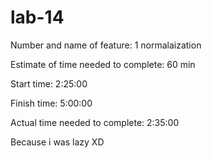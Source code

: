 # lab-14

Number and name of feature: 1 normalaization

Estimate of time needed to complete: 60 min

Start time: 2:25:00

Finish time: 5:00:00

Actual time needed to complete: 2:35:00

Because i was lazy XD
